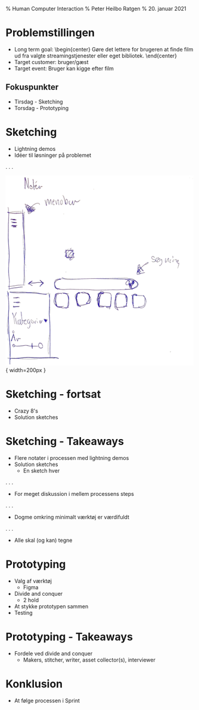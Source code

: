 % Human Computer Interaction
% Peter Heilbo Ratgen
% 20. januar 2021

# Problemstillingen 
  - Long term goal: 
    \begin{center}
    Gøre det lettere for brugeren at finde film ud fra valgte
    streamingstjenester eller eget bibliotek.
    \end{center}
  - Target customer: bruger/gæst 
  - Target event: Bruger kan kigge efter film

## Fokuspunkter
  - Tirsdag - Sketching
  - Torsdag - Prototyping

# Sketching 
  - Lightning demos
  - Idéer til løsninger på problemet

. . .

  ![Sketch fra andet stadie](./index.jpg){  width=200px }

# Sketching - fortsat

  - Crazy 8's
  - Solution sketches

# Sketching - Takeaways
  - Flere notater i processen med lightning demos
  - Solution sketches
    - En sketch hver

. . .

  - For meget diskussion i mellem processens steps

. . . 

  - Dogme omkring minimalt værktøj er værdifuldt

. . . 

  - Alle skal (og kan) tegne
      
  <!---# Ingen skal hæves over andre fordi de har bedre værktøj.-->

# Prototyping
  - Valg af værktøj
    - Figma
  - Divide and conquer
    - 2 hold
  - At stykke prototypen sammen
  - Testing

# Prototyping - Takeaways
  - Fordele ved divide and conquer
    - Makers, stitcher, writer, asset collector(s), interviewer

# Konklusion
  - At følge processen i Sprint
